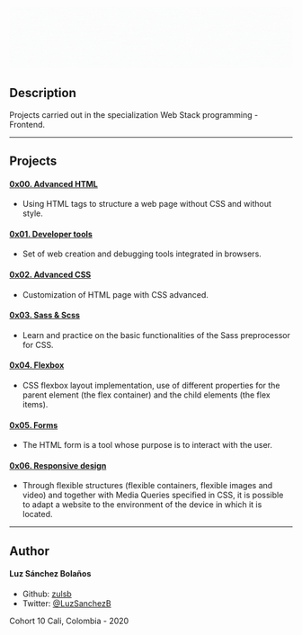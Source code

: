 ![Banner](bannerprincipal.gif)

## Description

Projects carried out in the specialization Web Stack programming - Frontend.

---

## Projects
#### [0x00. Advanced HTML](./0x00-html_advanced)
* Using HTML tags to structure a web page without CSS and without style.
#### [0x01. Developer tools](./0x01-developer_tools)
* Set of web creation and debugging tools integrated in browsers.
#### [0x02. Advanced CSS](./0x02-CSS_advanced)
* Customization of HTML page with CSS advanced.
#### [0x03. Sass & Scss](./0x03-sass_scss)
* Learn and practice on the basic functionalities of the Sass preprocessor for CSS.
#### [0x04. Flexbox](./0x04-flexbox)
* CSS flexbox layout implementation, use of different properties for the parent element (the flex container) and the child elements (the flex items).
#### [0x05. Forms](./0x05-form)
* The HTML form is a tool whose purpose is to interact with the user.
#### [0x06. Responsive design](./0x06-responsive_design)
* Through flexible structures (flexible containers, flexible images and video) and together with Media Queries specified in CSS, it is possible to adapt a website to the environment of the device in which it is located.
---

## Author
#### Luz Sánchez Bolaños
- Github: [zulsb](https://github.com/zulsb)
- Twitter: [@LuzSanchezB](https://twitter.com/LuzSanchezB)

Cohort 10 Cali, Colombia - 2020
